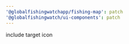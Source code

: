 ```yaml
---
'@globalfishingwatchapp/fishing-map': patch
'@globalfishingwatch/ui-components': patch
---
```


include target icon
